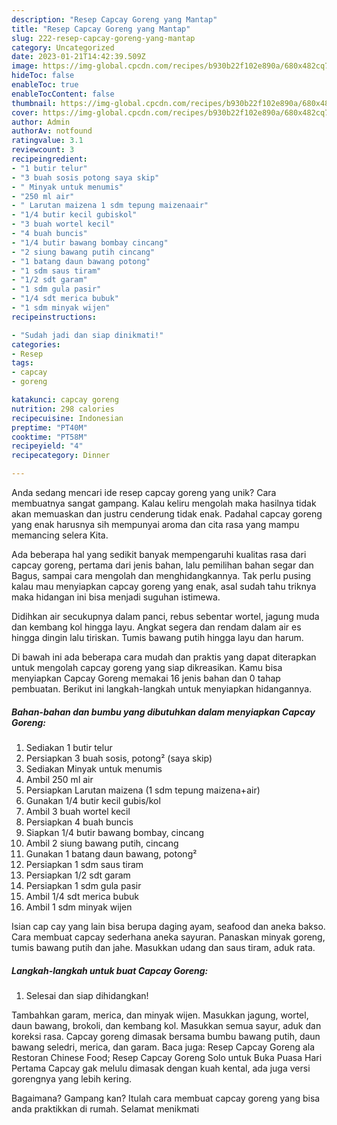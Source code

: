 ```yaml
---
description: "Resep Capcay Goreng yang Mantap"
title: "Resep Capcay Goreng yang Mantap"
slug: 222-resep-capcay-goreng-yang-mantap
category: Uncategorized
date: 2023-01-21T14:42:39.509Z
image: https://img-global.cpcdn.com/recipes/b930b22f102e890a/680x482cq70/capcay-goreng-foto-resep-utama.jpg
hideToc: false
enableToc: true
enableTocContent: false
thumbnail: https://img-global.cpcdn.com/recipes/b930b22f102e890a/680x482cq70/capcay-goreng-foto-resep-utama.jpg
cover: https://img-global.cpcdn.com/recipes/b930b22f102e890a/680x482cq70/capcay-goreng-foto-resep-utama.jpg
author: Admin
authorAv: notfound
ratingvalue: 3.1
reviewcount: 3
recipeingredient:
- "1 butir telur"
- "3 buah sosis potong saya skip"
- " Minyak untuk menumis"
- "250 ml air"
- " Larutan maizena 1 sdm tepung maizenaair"
- "1/4 butir kecil gubiskol"
- "3 buah wortel kecil"
- "4 buah buncis"
- "1/4 butir bawang bombay cincang"
- "2 siung bawang putih cincang"
- "1 batang daun bawang potong"
- "1 sdm saus tiram"
- "1/2 sdt garam"
- "1 sdm gula pasir"
- "1/4 sdt merica bubuk"
- "1 sdm minyak wijen"
recipeinstructions:

- "Sudah jadi dan siap dinikmati!"
categories:
- Resep
tags:
- capcay
- goreng

katakunci: capcay goreng 
nutrition: 298 calories
recipecuisine: Indonesian
preptime: "PT40M"
cooktime: "PT58M"
recipeyield: "4"
recipecategory: Dinner

---
```





Anda sedang mencari ide resep capcay goreng yang unik? Cara membuatnya sangat gampang. Kalau keliru mengolah maka hasilnya tidak akan memuaskan dan justru cenderung tidak enak. Padahal capcay goreng yang enak harusnya sih mempunyai aroma dan cita rasa yang mampu memancing selera Kita.





Ada beberapa hal yang sedikit banyak mempengaruhi kualitas rasa dari capcay goreng, pertama dari jenis bahan, lalu pemilihan bahan segar dan Bagus, sampai cara mengolah dan menghidangkannya. Tak perlu pusing kalau mau menyiapkan capcay goreng yang enak,      asal sudah tahu triknya maka hidangan ini bisa menjadi suguhan istimewa.














Didihkan air secukupnya dalam panci, rebus sebentar wortel, jagung muda dan kembang kol hingga layu. Angkat segera dan rendam dalam air es hingga dingin lalu tiriskan. Tumis bawang putih hingga layu dan harum.






Di bawah ini ada beberapa cara mudah dan praktis yang dapat diterapkan untuk mengolah capcay goreng yang siap dikreasikan. Kamu bisa menyiapkan Capcay Goreng memakai 16 jenis bahan dan 0 tahap pembuatan. Berikut ini langkah-langkah untuk menyiapkan hidangannya.

<!--inarticleads1-->

##### Bahan-bahan dan bumbu yang dibutuhkan dalam menyiapkan Capcay Goreng:

1. Sediakan 1 butir telur
1. Persiapkan 3 buah sosis, potong² (saya skip)
1. Sediakan  Minyak untuk menumis
1. Ambil 250 ml air
1. Persiapkan  Larutan maizena (1 sdm tepung maizena+air)
1. Gunakan 1/4 butir kecil gubis/kol
1. Ambil 3 buah wortel kecil
1. Persiapkan 4 buah buncis
1. Siapkan 1/4 butir bawang bombay, cincang
1. Ambil 2 siung bawang putih, cincang
1. Gunakan 1 batang daun bawang, potong²
1. Persiapkan 1 sdm saus tiram
1. Persiapkan 1/2 sdt garam
1. Persiapkan 1 sdm gula pasir
1. Ambil 1/4 sdt merica bubuk
1. Ambil 1 sdm minyak wijen


Isian cap cay yang lain bisa berupa daging ayam, seafood dan aneka bakso. Cara membuat capcay sederhana aneka sayuran. Panaskan minyak goreng, tumis bawang putih dan jahe. Masukkan udang dan saus tiram, aduk rata. 

<!--inarticleads2-->

##### Langkah-langkah untuk buat Capcay Goreng:


1. Selesai dan siap dihidangkan!

Tambahkan garam, merica, dan minyak wijen. Masukkan jagung, wortel, daun bawang, brokoli, dan kembang kol. Masukkan semua sayur, aduk dan koreksi rasa. Capcay goreng dimasak bersama bumbu bawang putih, daun bawang seledri, merica, dan garam. Baca juga: Resep Capcay Goreng ala Restoran Chinese Food; Resep Capcay Goreng Solo untuk Buka Puasa Hari Pertama Capcay gak melulu dimasak dengan kuah kental, ada juga versi gorengnya yang lebih kering. 

Bagaimana? Gampang kan? Itulah cara membuat capcay goreng yang bisa anda praktikkan di rumah. Selamat menikmati
